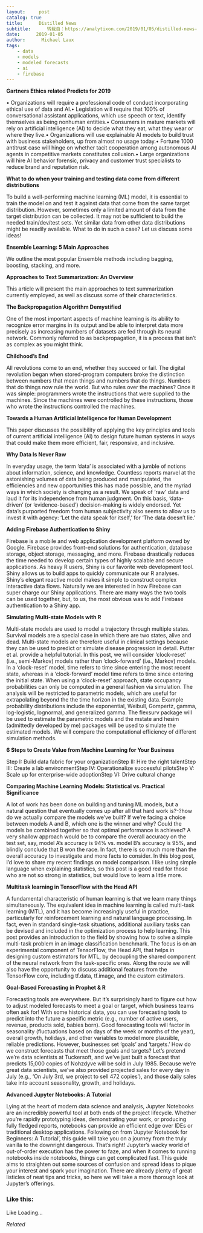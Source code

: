 ```yaml
---
layout:     post
catalog: true
title:      Distilled News
subtitle:      转载自：https://analytixon.com/2019/01/05/distilled-news-945/
date:      2019-01-05
author:      Michael Laux
tags:
    - data
    - models
    - modeled forecasts
    - ai
    - firebase
---
```


**Gartners Ethics related Predicts for 2019**

• Organizations will require a professional code of conduct incorporating ethical use of data and AI.• Legislation will require that 100% of conversational assistant applications, which use speech or text, identify themselves as being nonhuman entities.• Consumers in mature markets will rely on artificial intelligence (AI) to decide what they eat, what they wear or where they live.• Organizations will use explainable AI models to build trust with business stakeholders, up from almost no usage today.• Fortune 1000 antitrust case will hinge on whether tacit cooperation among autonomous AI agents in competitive markets constitutes collusion.• Large organizations will hire AI behavior forensic, privacy and customer trust specialists to reduce brand and reputation risk.

**What to do when your training and testing data come from different distributions**

To build a well-performing machine learning (ML) model, it is essential to train the model on and test it against data that come from the same target distribution. However, sometimes only a limited amount of data from the target distribution can be collected. It may not be sufficient to build the needed train/dev/test sets. Yet similar data from other data distributions might be readily available. What to do in such a case? Let us discuss some ideas!

**Ensemble Learning: 5 Main Approaches**

We outline the most popular Ensemble methods including bagging, boosting, stacking, and more.

**Approaches to Text Summarization: An Overview**

This article will present the main approaches to text summarization currently employed, as well as discuss some of their characteristics.

**The Backpropagation Algorithm Demystified**

One of the most important aspects of machine learning is its ability to recognize error margins in its output and be able to interpret data more precisely as increasing numbers of datasets are fed through its neural network. Commonly referred to as backpropagation, it is a process that isn’t as complex as you might think.

**Childhood’s End**

All revolutions come to an end, whether they succeed or fail. The digital revolution began when stored-program computers broke the distinction between numbers that mean things and numbers that do things. Numbers that do things now rule the world. But who rules over the machines? Once it was simple: programmers wrote the instructions that were supplied to the machines. Since the machines were controlled by these instructions, those who wrote the instructions controlled the machines.

**Towards a Human Artificial Intelligence for Human Development**

This paper discusses the possibility of applying the key principles and tools of current artificial intelligence (AI) to design future human systems in ways that could make them more efficient, fair, responsive, and inclusive.

**Why Data Is Never Raw**

In everyday usage, the term ‘data’ is associated with a jumble of notions about information, science, and knowledge. Countless reports marvel at the astonishing volumes of data being produced and manipulated, the efficiencies and new opportunities this has made possible, and the myriad ways in which society is changing as a result. We speak of ‘raw’ data and laud it for its independence from human judgment. On this basis, ‘data-driven’ (or ‘evidence-based’) decision-making is widely endorsed. Yet data’s purported freedom from human subjectivity also seems to allow us to invest it with agency: ‘Let the data speak for itself,’ for ‘The data doesn’t lie.’

**Adding Firebase Authentication to Shiny**

Firebase is a mobile and web application development platform owned by Google. Firebase provides front-end solutions for authentication, database storage, object storage, messaging, and more. Firebase drastically reduces the time needed to develop certain types of highly scalable and secure applications. As heavy R users, Shiny is our favorite web development tool. Shiny allows us to build apps to quickly communicate our R analyses. Shiny’s elegant reactive model makes it simple to construct complex interactive data flows. Naturally we are interested in how Firebase can super charge our Shiny applications. There are many ways the two tools can be used together, but, to us, the most obvious was to add Firebase authentication to a Shiny app.

**Simulating Multi-state Models with R**

Multi-state models are used to model a trajectory through multiple states. Survival models are a special case in which there are two states, alive and dead. Multi-state models are therefore useful in clinical settings because they can be used to predict or simulate disease progression in detail. Putter et al. provide a helpful tutorial. In this post, we will consider ‘clock-reset’ (i.e., semi-Markov) models rather than ‘clock-forward’ (i.e., Markov) models. In a ‘clock-reset’ model, time refers to time since entering the most recent state, whereas in a ‘clock-forward’ model time refers to time since entering the initial state. When using a ‘clock-reset’ approach, state occupancy probabilities can only be computed in a general fashion via simulation. The analysis will be restricted to parametric models, which are useful for extrapolating beyond the the time horizon in the existing data. Example probability distributions include the exponential, Weibull, Gompertz, gamma, log-logistic, lognormal, and generalized gamma. The flexsurv package will be used to estimate the parametric models and the mstate and hesim (admittedly developed by me) packages will be used to simulate the estimated models. We will compare the computational efficiency of different simulation methods.

**6 Steps to Create Value from Machine Learning for Your Business**

Step I: Build data fabric for your organizationStep II: Hire the right talentStep III: Create a lab environmentStep IV: Operationalize successful pilotsStep V: Scale up for enterprise-wide adoptionStep VI: Drive cultural change

**Comparing Machine Learning Models: Statistical vs. Practical Significance**

A lot of work has been done on building and tuning ML models, but a natural question that eventually comes up after all that hard work is?-?how do we actually compare the models we’ve built? If we’re facing a choice between models A and B, which one is the winner and why? Could the models be combined together so that optimal performance is achieved? A very shallow approach would be to compare the overall accuracy on the test set, say, model A’s accuracy is 94% vs. model B’s accuracy is 95%, and blindly conclude that B won the race. In fact, there is so much more than the overall accuracy to investigate and more facts to consider. In this blog post, I’d love to share my recent findings on model comparison. I like using simple language when explaining statistics, so this post is a good read for those who are not so strong in statistics, but would love to learn a little more.

**Multitask learning in TensorFlow with the Head API**

A fundamental characteristic of human learning is that we learn many things simultaneously. The equivalent idea in machine learning is called multi-task learning (MTL), and it has become increasingly useful in practice, particularly for reinforcement learning and natural language processing. In fact, even in standard single-task situations, additional auxiliary tasks can be devised and included in the optimization process to help learning. This post provides an introduction to the field by showing how to solve a simple multi-task problem in an image classification benchmark. The focus is on an experimental component of TensorFlow, the Head API, that helps in designing custom estimators for MTL, by decoupling the shared component of the neural network from the task-specific ones. Along the route we will also have the opportunity to discuss additional features from the TensorFlow core, including tf.data, tf.image, and the custom estimators.

**Goal-Based Forecasting in Prophet & R**

Forecasting tools are everywhere. But it’s surprisingly hard to figure out how to adjust modeled forecasts to meet a goal or target, which business teams often ask for! With some historical data, you can use forecasting tools to predict into the future a specific metric (e.g., number of active users, revenue, products sold, babies born). Good forecasting tools will factor in seasonality (fluctuations based on days of the week or months of the year), overall growth, holidays, and other variables to model more plausible, reliable predictions. However, businesses set ‘goals’ and ‘targets.’ How do we construct forecasts that meet those goals and targets? Let’s pretend we’re data scientists at Tuckersoft, and we’ve just built a forecast that predicts 15,000 copies of Nohzdyve will be sold in July 1985. Because we’re great data scientists, we’ve also provided projected sales for every day in July (e.g., ‘On July 3rd, we project to sell 472 copies’), and those daily sales take into account seasonality, growth, and holidays.

**Advanced Jupyter Notebooks: A Tutorial**

Lying at the heart of modern data science and analysis, Jupyter Notebooks are an incredibly powerful tool at both ends of the project lifecycle. Whether you’re rapidly prototyping ideas, demonstrating your work, or producing fully fledged reports, notebooks can provide an efficient edge over IDEs or traditional desktop applications. Following on from ‘Jupyter Notebook for Beginners: A Tutorial’, this guide will take you on a journey from the truly vanilla to the downright dangerous. That’s right! Jupyter’s wacky world of out-of-order execution has the power to faze, and when it comes to running notebooks inside notebooks, things can get complicated fast. This guide aims to straighten out some sources of confusion and spread ideas to pique your interest and spark your imagination. There are already plenty of great listicles of neat tips and tricks, so here we will take a more thorough look at Jupyter’s offerings.





### Like this:

Like Loading...


*Related*

